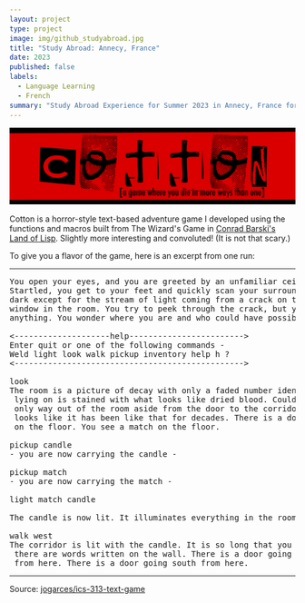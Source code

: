 ```yaml
---
layout: project
type: project
image: img/github_studyabroad.jpg
title: "Study Abroad: Annecy, France"
date: 2023
published: false
labels:
  - Language Learning
  - French
summary: "Study Abroad Experience for Summer 2023 in Annecy, France for 6 credits of language credit."
---
```


<img class="img-fluid" src="../img/cotton/cotton-header.png">

Cotton is a horror-style text-based adventure game I developed using the functions and macros built from The Wizard's Game in [Conrad Barski's Land of Lisp](http://landoflisp.com/). Slightly more interesting and convoluted! (It is not that scary.)

To give you a flavor of the game, here is an excerpt from one run:

<hr>

<pre>
You open your eyes, and you are greeted by an unfamiliar ceiling.
Startled, you get to your feet and quickly scan your surroundings. It's
dark except for the stream of light coming from a crack on the only boarded
window in the room. You try to peek through the crack, but you cannot see
anything. You wonder where you are and who could have possibly brought you here.

<--------------------help------------------------>
Enter quit or one of the following commands -
Weld light look walk pickup inventory help h ?
<------------------------------------------------>

look
The room is a picture of decay with only a faded number identifying it as room-4. The bed you were
 lying on is stained with what looks like dried blood. Could it be your blood? No - it is not. The
 only way out of the room aside from the door to the corridor is a window that is boarded shut. It
 looks like it has been like that for decades. There is a door going west from here. You see a candle
 on the floor. You see a match on the floor.

pickup candle
- you are now carrying the candle -

pickup match
- you are now carrying the match -

light match candle

The candle is now lit. It illuminates everything in the room.

walk west
The corridor is lit with the candle. It is so long that you cannot see to the end. You notice that
 there are words written on the wall. There is a door going east from here. There is a way going north
 from here. There is a door going south from here.
</pre>

<hr>

Source: <a href="https://github.com/jogarces/ics-313-text-game"><i class="large github icon "></i>jogarces/ics-313-text-game</a>
